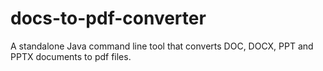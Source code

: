 docs-to-pdf-converter
=====================

A standalone Java command line tool that converts DOC, DOCX, PPT and PPTX documents to pdf files.
